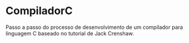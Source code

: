 # CompiladorC
Passo a passo do processo de desenvolvimento de um compilador para linguagem C baseado no tutorial de Jack Crenshaw.
